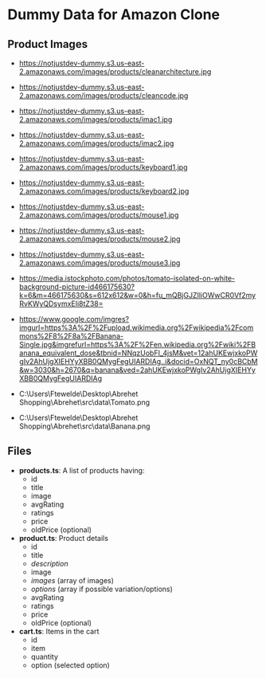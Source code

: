 # Dummy Data for Amazon Clone

## Product Images

- https://notjustdev-dummy.s3.us-east-2.amazonaws.com/images/products/cleanarchitecture.jpg

- https://notjustdev-dummy.s3.us-east-2.amazonaws.com/images/products/cleancode.jpg

- https://notjustdev-dummy.s3.us-east-2.amazonaws.com/images/products/imac1.jpg

- https://notjustdev-dummy.s3.us-east-2.amazonaws.com/images/products/imac2.jpg

- https://notjustdev-dummy.s3.us-east-2.amazonaws.com/images/products/keyboard1.jpg

- https://notjustdev-dummy.s3.us-east-2.amazonaws.com/images/products/keyboard2.jpg

- https://notjustdev-dummy.s3.us-east-2.amazonaws.com/images/products/mouse1.jpg

- https://notjustdev-dummy.s3.us-east-2.amazonaws.com/images/products/mouse2.jpg

- https://notjustdev-dummy.s3.us-east-2.amazonaws.com/images/products/mouse3.jpg
- https://media.istockphoto.com/photos/tomato-isolated-on-white-background-picture-id466175630?k=6&m=466175630&s=612x612&w=0&h=fu_mQBjGJZIliOWwCR0Vf2myRvKWyQDsymxEIi8tZ38=
- https://www.google.com/imgres?imgurl=https%3A%2F%2Fupload.wikimedia.org%2Fwikipedia%2Fcommons%2F8%2F8a%2FBanana-Single.jpg&imgrefurl=https%3A%2F%2Fen.wikipedia.org%2Fwiki%2FBanana_equivalent_dose&tbnid=NNqzUobFI_4jsM&vet=12ahUKEwjxkoPWgIv2AhUjgXIEHYyXBB0QMygFegUIARDIAg..i&docid=OxNQT_ny0cBCbM&w=3030&h=2670&q=banana&ved=2ahUKEwjxkoPWgIv2AhUjgXIEHYyXBB0QMygFegUIARDIAg

- C:\Users\Ftewelde\Desktop\Abrehet Shopping\Abrehet\src\data\Tomato.png
- C:\Users\Ftewelde\Desktop\Abrehet Shopping\Abrehet\src\data\Banana.png

## Files
- **products.ts**: A list of products having:
  - id
  - title
  - image
  - avgRating
  - ratings
  - price
  - oldPrice (optional)
- **product.ts**: Product details
  - id
  - title
  - *description*
  - image
  - *images* (array of images)
  - *options* (array if possible variation/options)
  - avgRating
  - ratings
  - price
  - oldPrice (optional)
- **cart.ts**: Items in the cart
  - id
  - item
  - quantity
  - option (selected option)